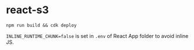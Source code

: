 # react-s3

```npm run build && cdk deploy```

`INLINE_RUNTIME_CHUNK=false` is set in `.env` of React App folder to avoid inline JS.
